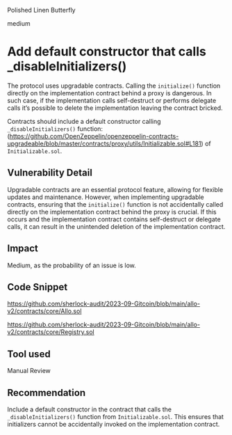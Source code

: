 Polished Linen Butterfly

medium

# Add default constructor that calls _disableInitializers()

The protocol uses upgradable contracts. Calling the `initialize()` function directly on the implementation contract behind a proxy is dangerous. In such case, if the implementation calls self-destruct or performs delegate calls it’s possible to delete the implementation leaving the contract bricked. 

Contracts should include a default constructor calling `_disableInitializers()` function: (https://github.com/OpenZeppelin/openzeppelin-contracts-upgradeable/blob/master/contracts/proxy/utils/Initializable.sol#L181) of `Initializable.sol`.

## Vulnerability Detail

Upgradable contracts are an essential protocol feature, allowing for flexible updates and maintenance. However, when implementing upgradable contracts, ensuring that the `initialize()` function is not accidentally called directly on the implementation contract behind the proxy is crucial. If this occurs and the implementation contract contains self-destruct or delegate calls, it can result in the unintended deletion of the implementation contract.

## Impact

Medium, as the probability of an issue is low.

## Code Snippet

https://github.com/sherlock-audit/2023-09-Gitcoin/blob/main/allo-v2/contracts/core/Allo.sol

https://github.com/sherlock-audit/2023-09-Gitcoin/blob/main/allo-v2/contracts/core/Registry.sol

## Tool used

Manual Review

## Recommendation

Include a default constructor in the contract that calls the `_disableInitializers()` function from `Initializable.sol`. This ensures that initializers cannot be accidentally invoked on the implementation contract.